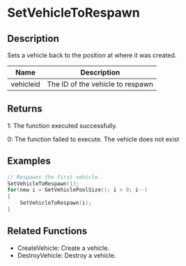 # SetVehicleToRespawn

## Description

Sets a vehicle back to the position at where it was created.

| Name      | Description                      |
| --------- | -------------------------------- |
| vehicleid | The ID of the vehicle to respawn |

## Returns

1: The function executed successfully.

0: The function failed to execute. The vehicle does not exist

## Examples

```c
// Respawns the first vehicle.
SetVehicleToRespawn(1);
for(new i = GetVehiclePoolSize(); i > 0; i--)
{
	SetVehicleToRespawn(i);
}
```

## Related Functions

- CreateVehicle: Create a vehicle.
- DestroyVehicle: Destroy a vehicle.
